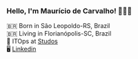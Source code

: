 ### Hello, I'm Maurício de Carvalho! 👨🏻‍💻 <br />

🇧🇷 Born in São Leopoldo-RS, Brazil <br />
🇧🇷 Living in Florianópolis-SC, Brazil <br />
🚀 ITOps at [Studos](https://studos.com.br) <br /> 
🖥 [Linkedin](https://www.linkedin.com/in/maaucarvalho/) <br /> 